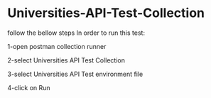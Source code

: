 # Universities-API-Test-Collection
follow the bellow steps In order to run this test:


1-open postman collection runner

2-select Universities API Test Collection

3-select Universities API Test environment file

4-click on Run
